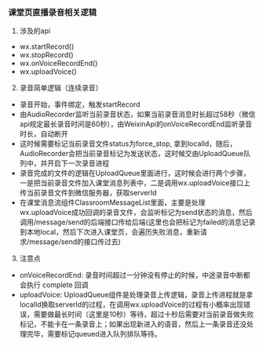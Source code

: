 ### 课堂页直播录音相关逻辑
1. 涉及的api
- wx.startRecord()
- wx.stopRecord()
- wx.onVoiceRecordEnd()
- wx.uploadVoice()
2. 录音简单逻辑（连续录音）
- 录音开始，事件绑定，触发startRecord
- 由AudioRecorder监听当前录音状态，如果当前录音消息时长超过58秒（微信api规定最长录音时间是60秒），由WeixinApi的onVoiceRecordEnd监听录音时长，自动断开
- 这时候需要标记当前录音文件status为force_stop, 拿到localId，随后，AudioRecorder会把当前录音标记为发送状态，这时候交由UploadQueue队列中，并开启下一次录音进程
- 录音完成的文件的逻辑在UploadQueue里面进行，这时候会进行两个步骤，一是把当前录音文件加入课堂消息列表中，二是调用wx.uploadVoice接口上传当前录音文件到微信服务器，获取serverId
- 在课堂消息流组件ClassroomMessageList里面，主要是处理wx.uploadVoice成功回调的录音文件，会监听标记为send状态的消息，然后调用/message/send的后端接口传给后端(这里也会把标记为failed的消息记录到本地local，然后下次进入课堂页，会遍历失败消息，重新请求/message/send的接口传过去)
3. 注意点
- onVoiceRecordEnd: 录音时间超过一分钟没有停止的时候，中途录音中断都会执行 complete 回调
- uploadVoice: UploadQueue组件是处理录音上传逻辑，录音上传进程就是拿localId换取serverId的过程，在调用wx.uploadVoice的过程有小概率出现错误，需要做最长时间（这里是10秒）等待，超过十秒后需要对当前录音做失败标记，不能卡在一条录音上；如果出现新进入的语音，然后上一条录音还没处理完毕，需要标记queued进入队列排队等待。